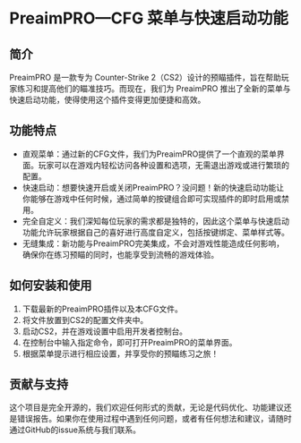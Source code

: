 # PreaimPRO—CFG 菜单与快速启动功能
## 简介
PreaimPRO 是一款专为 Counter-Strike 2（CS2）设计的预瞄插件，旨在帮助玩家练习和提高他们的瞄准技巧。而现在，我们为 PreaimPRO 推出了全新的菜单与快速启动功能，使得使用这个插件变得更加便捷和高效。

## 功能特点
* 直观菜单：通过新的CFG文件，我们为PreaimPRO提供了一个直观的菜单界面。玩家可以在游戏内轻松访问各种设置和选项，无需退出游戏或进行繁琐的配置。
* 快速启动：想要快速开启或关闭PreaimPRO？没问题！新的快速启动功能让你能够在游戏中任何时候，通过简单的按键组合即可实现插件的即时启用或禁用。
* 完全自定义：我们深知每位玩家的需求都是独特的，因此这个菜单与快速启动功能允许玩家根据自己的喜好进行高度自定义，包括按键绑定、菜单样式等。
* 无缝集成：新功能与PreaimPRO完美集成，不会对游戏性能造成任何影响，确保你在练习预瞄的同时，也能享受到流畅的游戏体验。
## 如何安装和使用
1. 下载最新的PreaimPRO插件以及本CFG文件。
2. 将文件放置到CS2的配置文件夹中。
3. 启动CS2，并在游戏设置中启用开发者控制台。
4. 在控制台中输入指定命令，即可打开PreaimPRO的菜单界面。
5. 根据菜单提示进行相应设置，并享受你的预瞄练习之旅！
## 贡献与支持
这个项目是完全开源的，我们欢迎任何形式的贡献，无论是代码优化、功能建议还是错误报告。如果你在使用过程中遇到任何问题，或者有任何想法和建议，请随时通过GitHub的issue系统与我们联系。
